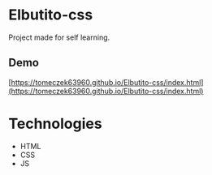 # Elbutito-css
Project made for self learning.
## Demo
[https://tomeczek63960.github.io/Elbutito-css/index.html](https://tomeczek63960.github.io/Elbutito-css/index.html)

# Technologies
* HTML
* CSS
* JS